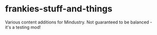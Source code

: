 # frankies-stuff-and-things
Various content additions for Mindustry. Not guaranteed to be balanced - it's a testing mod!
